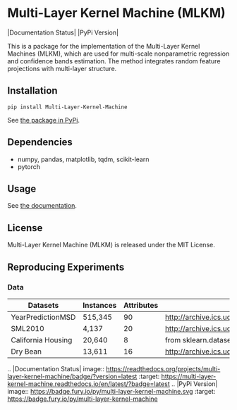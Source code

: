 # Multi-Layer Kernel Machine (MLKM)

|Documentation Status| |PyPi Version|

This is a package for the implementation of the Multi-Layer Kernel Machines (MLKM), which are used for multi-scale nonparametric regression and confidence bands estimation. The method integrates random feature projections with multi-layer structure.

## Installation

`pip install Multi-Layer-Kernel-Machine`

See [the package in PyPi](https://pypi.org/project/Multi-Layer-Kernel-Machine/).


## Dependencies
- numpy, pandas, matplotlib, tqdm, scikit-learn
- pytorch


## Usage 

See [the documentation](https://multi-layer-kernel-machine.readthedocs.io/en/latest/).


## License

Multi-Layer Kernel Machine (MLKM) is released under the MIT License. 


## Reproducing Experiments

### Data 

| Datasets | Instances |  Attributes | Source |
| --- | --- | --- | --- |
| YearPredictionMSD | 515,345 | 90 | http://archive.ics.uci.edu/dataset/203/yearpredictionmsd |
| SML2010 | 4,137 | 20 | http://archive.ics.uci.edu/dataset/274/sml2010 |
| California Housing | 20,640 | 8 | from sklearn.datasets import fetch_california_housing   |
| Dry Bean | 13,611 | 16 | http://archive.ics.uci.edu/dataset/602/dry+bean+dataset |






.. |Documentation Status| image:: https://readthedocs.org/projects/multi-layer-kernel-machine/badge/?version=latest
   :target: https://multi-layer-kernel-machine.readthedocs.io/en/latest/?badge=latest
.. |PyPi Version| image:: https://badge.fury.io/py/multi-layer-kernel-machine.svg
   :target: https://badge.fury.io/py/multi-layer-kernel-machine


